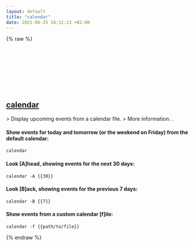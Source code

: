 ```yaml
---
layout: default
title: "calendar"
date: 2021-06-25 18:12:13 +02:00
---
```

{% raw %}
<h2 id="calendar">
  <a href="/en/common/calendar.html">calendar</a> <a href="#calendar"><svg class="icon">
    <use href="/assets/images/unicode_sprite.svg#link" />
  </svg></a>
</h2>
> Display upcoming events from a calendar file.
> More information: <https://www.commandlinux.com/man-page/man1/calendar.1.html>.

#### Show events for today and tomorrow (or the weekend on Friday) from the default calendar:
```shell
calendar
```
#### Look [A]head, showing events for the next 30 days:
```shell
calendar -A {{30}}
```
#### Look [B]ack, showing events for the previous 7 days:
```shell
calendar -B {{7}}
```
#### Show events from a custom calendar [f]ile:
```shell
calendar -f {{path/to/file}}
```
{% endraw %}
